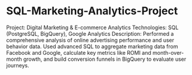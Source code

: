 # SQL-Marketing-Analytics-Project
Project: Digital Marketing & E-commerce Analytics
Technologies: SQL (PostgreSQL, BigQuery), Google Analytics 
Description: Performed a comprehensive analysis of online advertising performance and user behavior data. Used advanced SQL to aggregate marketing data from Facebook and Google, calculate key metrics like ROMI and month-over-month growth, and build conversion funnels in BigQuery to evaluate user journeys.
